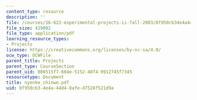 ```yaml
---
content_type: resource
description: ''
file: /courses/16-622-experimental-projects-ii-fall-2003/8f950cb34e4a44d48afed7528f521d9a_nyenke_chinwe.pdf
file_size: 429082
file_type: application/pdf
learning_resource_types:
- Projects
license: https://creativecommons.org/licenses/by-nc-sa/4.0/
ocw_type: OCWFile
parent_title: Projects
parent_type: CourseSection
parent_uid: 086515f7-604e-5152-48f4-9912745f7345
resourcetype: Document
title: nyenke_chinwe.pdf
uid: 8f950cb3-4e4a-44d4-8afe-d7528f521d9a
---
```

